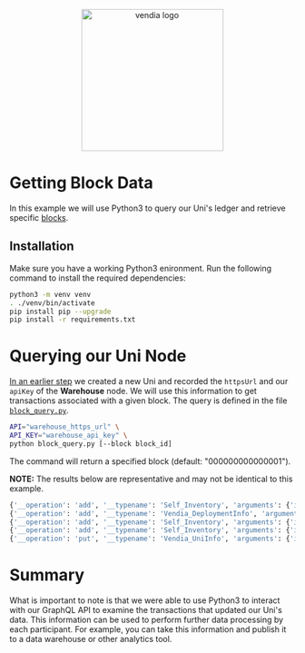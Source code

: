 <p align="center">
  <a href="https://vendia.net/">
    <img src="https://www.vendia.net/images/logo/black.svg" alt="vendia logo" width="250px">
  </a>
</p>

# Getting Block Data

In this example we will use Python3 to query our Uni's ledger and retrieve specific [blocks](https://www.vendia.net/docs/share/terms-and-definitions#block).

## Installation

Make sure you have a working Python3 enironment. Run the following command to install the required dependencies:

```bash
python3 -m venv venv
. ./venv/bin/activate
pip install pip --upgrade
pip install -r requirements.txt
```

# Querying our Uni Node

[In an earlier step](../README.md) we created a new Uni and recorded the `httpsUrl` and our `apiKey` of the **Warehouse** node. We will use this information to get transactions associated with a given block. The query is defined in the file [`block_query.py`](block_query.py).

```bash
API="warehouse_https_url" \
API_KEY="warehouse_api_key" \
python block_query.py [--block block_id]
```

The command will return a specified block (default: "000000000000001").

**NOTE:** The results below are representative and may not be identical to this example.

```bash
{'__operation': 'add', '__typename': 'Self_Inventory', 'arguments': {'id': '017f55f3-fda5-a866-f9c8-12ff87f8300f', 'input': {'itemName': 'Thing 2', 'itemNumber': 'th002', 'quantity': 200, 'lastUpdated': '2022-01-01T00:00:00Z'}}}
{'__operation': 'add', '__typename': 'Vendia_DeploymentInfo', 'arguments': {'id': '2022-03-04T17:30:46.924715+00:00', 'input': {'deploymentTime': '2022-03-04T17:30:46.924715+00:00', 'consensusDefinitionHash': 'bb87d9c391a51095a7ad6cb0c6bb4a4254a0e9b35f124121744f3bcde3e8e901', 'versionTag': 'prod-release.2022-03-03.ee5b102'}}}
{'__operation': 'add', '__typename': 'Self_Inventory', 'arguments': {'id': '017f55f3-fcc1-8ef2-007d-a2a4b4f6d859', 'input': {'itemName': 'Thing 1', 'itemNumber': 'th001', 'quantity': 100, 'lastUpdated': '2022-01-01T00:00:00Z'}}}
{'__operation': 'add', '__typename': 'Self_Inventory', 'arguments': {'id': '017f55f3-fee1-c69b-e269-47ca9aff453a', 'input': {'itemName': 'Thing 3', 'itemNumber': 'th003', 'quantity': 300, 'lastUpdated': '2022-01-01T00:00:00Z'}}}
{'__operation': 'put', '__typename': 'Vendia_UniInfo', 'arguments': {'input': {'name': 'test-graphql-goodies.unis.mc-namara.com', 'sku': 'SHARE', 'schema': '{"$schema":"http://json-schema.org/draft-07/schema#","$id":"http://vendia.net/schemas/demos/inventory-management-system.json","title":"Inventory Management System","description":"Store inventory data","type":"object","properties":{"Inventory":{"description":"Inventory","type":"array","items":{"type":"object","properties":{"itemName":{"description":"Item name","type":"string"},"itemNumber":{"description":"Item number","type":"string"},"quantity":{"description":"Available quanitity of item","type":"integer","minimum":0},"lastUpdated":{"description":"Last update timestamp","type":"string","format":"date-time"}}}}}}', 'schemaNamespace': 'Self', 'status': 'RUNNING', 'createdTime': '2022-03-04T17:22:07.390879+00:00', 'updatedTime': '2022-03-04T17:30:46.924715+00:00', 'nodes': [{'name': 'Warehouse', 'userId': 'my-user-id', 'userEmail': 'me@domain.com', 'status': 'RUNNING', 'csp': 'aws', 'region': 'us-west-2', 'tier': {'share': 'ENTERPRISE'}, 'vendiaAccount': {'csp': 'AWS', 'accountId': '123456789012', 'org': '123456789012'}}, {'name': 'Retailer', 'userId': 'my-user-id', 'userEmail': 'me@domain.com', 'status': 'RUNNING', 'csp': 'aws', 'region': 'us-east-2', 'tier': {'share': 'ENTERPRISE'}, 'vendiaAccount': {'csp': 'AWS', 'accountId': '123456789012', 'org': '123456789012'}}]}}}
```

# Summary

What is important to note is that we were able to use Python3 to interact with our GraphQL API to examine the transactions that updated our Uni's data. This information can be used to perform further data processing by each participant. For example, you can take this information and publish it to a data warehouse or other analytics tool.
